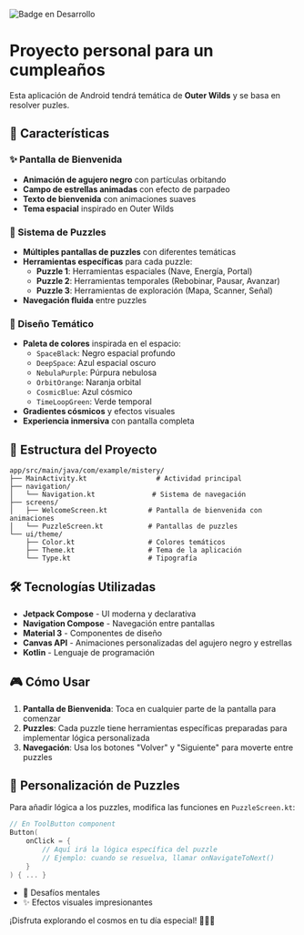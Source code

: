 ![Badge en Desarrollo](https://img.shields.io/badge/STATUS-En%20desarrollo-green)

# Proyecto personal para un cumpleaños

Esta aplicación de Android tendrá temática de **Outer Wilds** y se basa en resolver puzles.

## 📱 Características

### ✨ Pantalla de Bienvenida
- **Animación de agujero negro** con partículas orbitando
- **Campo de estrellas animadas** con efecto de parpadeo
- **Texto de bienvenida** con animaciones suaves
- **Tema espacial** inspirado en Outer Wilds

### 🧩 Sistema de Puzzles
- **Múltiples pantallas de puzzles** con diferentes temáticas
- **Herramientas específicas** para cada puzzle:
  - **Puzzle 1**: Herramientas espaciales (Nave, Energía, Portal)
  - **Puzzle 2**: Herramientas temporales (Rebobinar, Pausar, Avanzar)
  - **Puzzle 3**: Herramientas de exploración (Mapa, Scanner, Señal)
- **Navegación fluida** entre puzzles

### 🎨 Diseño Temático
- **Paleta de colores** inspirada en el espacio:
  - `SpaceBlack`: Negro espacial profundo
  - `DeepSpace`: Azul espacial oscuro
  - `NebulaPurple`: Púrpura nebulosa
  - `OrbitOrange`: Naranja orbital
  - `CosmicBlue`: Azul cósmico
  - `TimeLoopGreen`: Verde temporal
- **Gradientes cósmicos** y efectos visuales
- **Experiencia inmersiva** con pantalla completa

## 📁 Estructura del Proyecto

```
app/src/main/java/com/example/mistery/
├── MainActivity.kt                 # Actividad principal
├── navigation/
│   └── Navigation.kt              # Sistema de navegación
├── screens/
│   ├── WelcomeScreen.kt          # Pantalla de bienvenida con animaciones
│   └── PuzzleScreen.kt           # Pantallas de puzzles
└── ui/theme/
    ├── Color.kt                  # Colores temáticos
    ├── Theme.kt                  # Tema de la aplicación
    └── Type.kt                   # Tipografía
```

## 🛠️ Tecnologías Utilizadas

- **Jetpack Compose** - UI moderna y declarativa
- **Navigation Compose** - Navegación entre pantallas
- **Material 3** - Componentes de diseño
- **Canvas API** - Animaciones personalizadas del agujero negro y estrellas
- **Kotlin** - Lenguaje de programación

## 🎮 Cómo Usar

1. **Pantalla de Bienvenida**: Toca en cualquier parte de la pantalla para comenzar
2. **Puzzles**: Cada puzzle tiene herramientas específicas preparadas para implementar lógica personalizada
3. **Navegación**: Usa los botones "Volver" y "Siguiente" para moverte entre puzzles

## 🔧 Personalización de Puzzles

Para añadir lógica a los puzzles, modifica las funciones en `PuzzleScreen.kt`:

```kotlin
// En ToolButton component
Button(
    onClick = { 
        // Aquí irá la lógica específica del puzzle
        // Ejemplo: cuando se resuelva, llamar onNavigateToNext()
    }
) { ... }
```

- 🧩 Desafíos mentales
- ✨ Efectos visuales impresionantes

¡Disfruta explorando el cosmos en tu día especial! 🎉👨‍🚀


